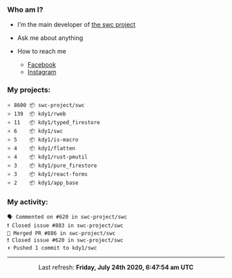 ### Who am I?

- I’m the main developer of [the swc project](https://github.com/swc-project/swc)

- Ask me about anything

- How to reach me
  - [Facebook](https://www.facebook.com/profile.php?id=100024888122318)
  - [Instagram](https://www.instagram.com/kdy1123/)

### My projects:

```
⭐️ 8600 📦 swc-project/swc
⭐️ 139  📦 kdy1/rweb
⭐️ 11   📦 kdy1/typed_firestore
⭐️ 6    📦 kdy1/swc
⭐️ 5    📦 kdy1/is-macro
⭐️ 4    📦 kdy1/flatten
⭐️ 4    📦 kdy1/rust-pmutil
⭐️ 3    📦 kdy1/pure_firestore
⭐️ 3    📦 kdy1/react-forms
⭐️ 2    📦 kdy1/app_base
```

### My activity:

```
🗣 Commented on #620 in swc-project/swc
❗️ Closed issue #883 in swc-project/swc
🎉 Merged PR #886 in swc-project/swc
❗️ Closed issue #620 in swc-project/swc
⬆️ Pushed 1 commit to kdy1/swc
```

------------
<p align="center">Last refresh: <b>Friday, July 24th 2020, 6:47:54 am UTC</b></p>